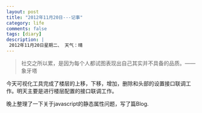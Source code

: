 ```yaml
---
layout: post
title: "2012年11月20日---记事"
category: life
comments: false
tags: [diary]
description: |
 2012年11月20日星期二、 天气：晴
---
```


> ​社交之所以累，是因为每个人都试图表现出自己其实并不具备的品质。—— 象牙塔

今天可视化工具完成了楼层的上移，下移，增加，删除和头部的设置接口联调工作。明天主要是进行楼层配置的接口联调工作。

晚上整理了一下关于javascript的静态属性问题，写了篇Blog.
